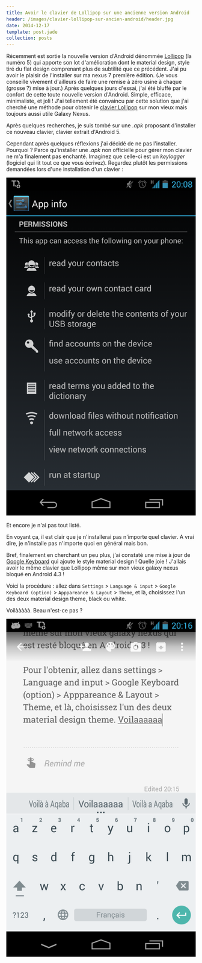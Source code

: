 ```yaml
---
title: Avoir le clavier de Lollipop sur une ancienne version Android
header: /images/clavier-lollipop-sur-ancien-android/header.jpg
date: 2014-12-17
template: post.jade
collection: posts
---
```


Récemment est sortie la nouvelle version d'Android dénommée [Lollipop](http://www.android.com/versions/lollipop-5-0/) (la numéro 5) qui apporte son lot d'amélioration dont le material design, style tiré du flat design comprenant plus de subtilité que ce précédent. J'ai pu avoir le plaisir de l'installer sur ma nexus 7 première édition. (Je vous conseille vivement d'ailleurs de faire une remise à zéro usine à chaque (grosse ?) mise à jour.) Après quelques jours d'essai, j'ai été bluffé par le confort de cette toute nouvelle version d'Android. Simple, efficace, minimaliste, et joli ! J'ai tellement été convaincu par cette solution que j'ai cherché une méthode pour obtenir le [clavier Lollipop](https://play.google.com/store/apps/details?id=com.google.android.inputmethod.latin&hl=en) sur mon vieux mais toujours aussi utile Galaxy Nexus.

Après quelques recherches, je suis tombé sur une _.apk_ proposant d'installer ce nouveau clavier, clavier extrait d'Android 5.

Cependant après quelques réflexions j'ai décidé de ne pas l'installer. Pourquoi ? Parce qu'installer une _.apk_ non officielle pour gérer mon clavier ne m'a finalement pas enchanté.
Imaginez que celle-ci est un _keylogger_ (logiciel qui lit tout ce que vous écrivez). Regardez plutôt les permissions demandées lors d'une installation d'un clavier :

![](/images/clavier-lollipop-sur-ancien-android/permission.png)

Et encore je n'ai pas tout listé.

En voyant ça, il est clair que je n'installerai pas n'importe quel clavier. A vrai dire, je n'installe pas n'importe quoi en général mais bon.

Bref, finalement en cherchant un peu plus, j'ai constaté une mise à jour de [Google Keyboard]((https://play.google.com/store/apps/details?id=com.google.android.inputmethod.latin&hl=en)) qui ajoute le style material design ! Quelle joie ! J'allais avoir le même clavier que Lollipop même sur mon vieux galaxy nexus bloqué en Android 4.3 !

Voici la procédure : allez dans `Settings` > `Language & input` > `Google Keyboard (option)` > `Apppareance & Layout` > `Theme`, et là, choisissez l'un des deux material design theme, black ou white.

Voilààààà. Beau n'est-ce pas ?

![](/images/clavier-lollipop-sur-ancien-android/new-keyboard.png)


